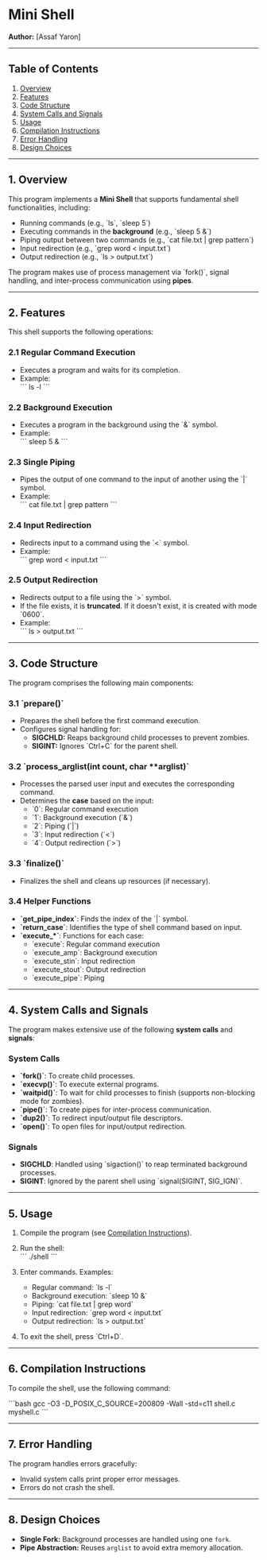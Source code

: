 # Mini Shell

**Author:** [Assaf Yaron]  

---

## Table of Contents

1. [Overview](#overview)  
2. [Features](#features)  
3. [Code Structure](#code-structure)  
4. [System Calls and Signals](#system-calls-and-signals)  
5. [Usage](#usage)  
6. [Compilation Instructions](#compilation-instructions)  
7. [Error Handling](#error-handling)  
8. [Design Choices](#design-choices)  

---

## 1. Overview

This program implements a **Mini Shell** that supports fundamental shell functionalities, including:

- Running commands (e.g., \`ls\`, \`sleep 5\`)  
- Executing commands in the **background** (e.g., \`sleep 5 &\`)  
- Piping output between two commands (e.g., \`cat file.txt | grep pattern\`)  
- Input redirection (e.g., \`grep word < input.txt\`)  
- Output redirection (e.g., \`ls > output.txt\`)  

The program makes use of process management via \`fork()\`, signal handling, and inter-process communication using **pipes**.  

---

## 2. Features

This shell supports the following operations:

### 2.1 Regular Command Execution
- Executes a program and waits for its completion.  
- Example:  
  \`\`\`
  ls -l
  \`\`\`

### 2.2 Background Execution
- Executes a program in the background using the \`&\` symbol.  
- Example:  
  \`\`\`
  sleep 5 &
  \`\`\`

### 2.3 Single Piping
- Pipes the output of one command to the input of another using the \`|\` symbol.  
- Example:  
  \`\`\`
  cat file.txt | grep pattern
  \`\`\`

### 2.4 Input Redirection
- Redirects input to a command using the \`<\` symbol.  
- Example:  
  \`\`\`
  grep word < input.txt
  \`\`\`

### 2.5 Output Redirection
- Redirects output to a file using the \`>\` symbol.  
- If the file exists, it is **truncated**. If it doesn't exist, it is created with mode \`0600\`.  
- Example:  
  \`\`\`
  ls > output.txt
  \`\`\`

---

## 3. Code Structure

The program comprises the following main components:

### 3.1 \`prepare()\`
- Prepares the shell before the first command execution.
- Configures signal handling for:
  - **SIGCHLD:** Reaps background child processes to prevent zombies.
  - **SIGINT:** Ignores \`Ctrl+C\` for the parent shell.  

### 3.2 \`process_arglist(int count, char **arglist)\`
- Processes the parsed user input and executes the corresponding command.  
- Determines the **case** based on the input:  
  - \`0\`: Regular command execution  
  - \`1\`: Background execution (\`&\`)  
  - \`2\`: Piping (\`|\`)  
  - \`3\`: Input redirection (\`<\`)  
  - \`4\`: Output redirection (\`>\`)  

### 3.3 \`finalize()\`
- Finalizes the shell and cleans up resources (if necessary).  

### 3.4 Helper Functions
- **\`get_pipe_index\`**: Finds the index of the \`|\` symbol.  
- **\`return_case\`**: Identifies the type of shell command based on input.  
- **\`execute_*\`**: Functions for each case:  
  - \`execute\`: Regular command execution  
  - \`execute_amp\`: Background execution  
  - \`execute_stin\`: Input redirection  
  - \`execute_stout\`: Output redirection  
  - \`execute_pipe\`: Piping  

---

## 4. System Calls and Signals

The program makes extensive use of the following **system calls** and **signals**:

### System Calls
- **\`fork()\`**: To create child processes.  
- **\`execvp()\`**: To execute external programs.  
- **\`waitpid()\`**: To wait for child processes to finish (supports non-blocking mode for zombies).  
- **\`pipe()\`**: To create pipes for inter-process communication.  
- **\`dup2()\`**: To redirect input/output file descriptors.  
- **\`open()\`**: To open files for input/output redirection.  

### Signals
- **SIGCHLD**: Handled using \`sigaction()\` to reap terminated background processes.  
- **SIGINT**: Ignored by the parent shell using \`signal(SIGINT, SIG_IGN)\`.  

---

## 5. Usage

1. Compile the program (see [Compilation Instructions](#6-compilation-instructions)).  
2. Run the shell:  
   \`\`\`
   ./shell
   \`\`\`
3. Enter commands. Examples:
   - Regular command: \`ls -l\`  
   - Background execution: \`sleep 10 &\`  
   - Piping: \`cat file.txt | grep word\`  
   - Input redirection: \`grep word < input.txt\`  
   - Output redirection: \`ls > output.txt\`  

4. To exit the shell, press \`Ctrl+D\`.  

---

## 6. Compilation Instructions

To compile the shell, use the following command:

\`\`\`bash
gcc -O3 -D_POSIX_C_SOURCE=200809 -Wall -std=c11 shell.c myshell.c
\`\`\`

---

## 7. Error Handling

The program handles errors gracefully:
- Invalid system calls print proper error messages.  
- Errors do not crash the shell.  

---

## 8. Design Choices

- **Single Fork:** Background processes are handled using one `fork`.  
- **Pipe Abstraction:** Reuses `arglist` to avoid extra memory allocation.    

